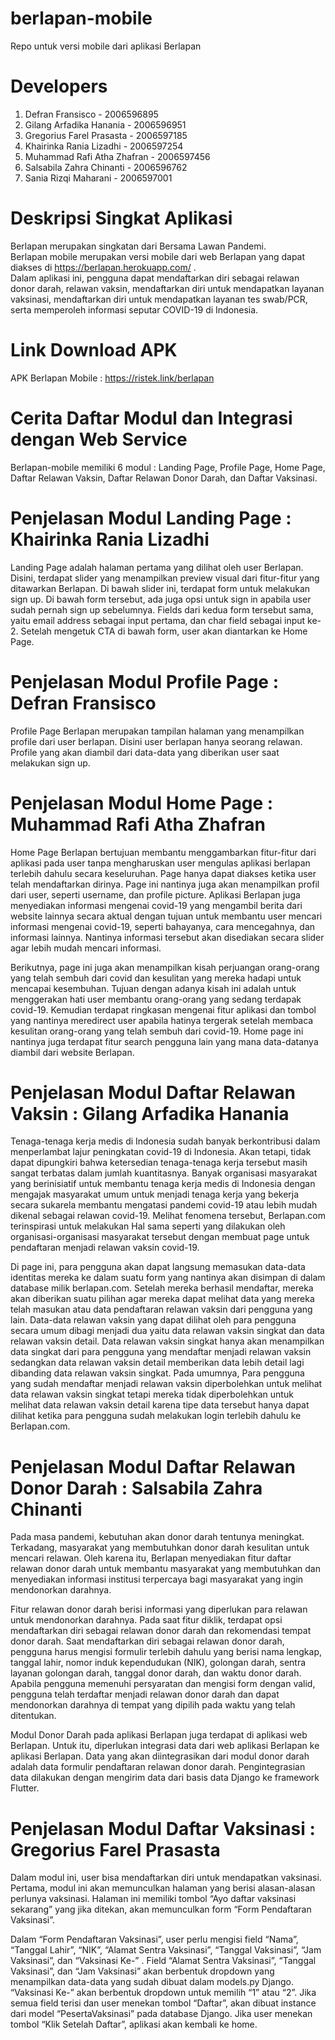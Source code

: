 # berlapan-mobile
Repo untuk versi mobile dari aplikasi Berlapan

# Developers
1. Defran Fransisco - 2006596895
2. Gilang Arfadika Hanania - 2006596951
3. Gregorius Farel Prasasta - 2006597185
4. Khairinka Rania Lizadhi - 2006597254
5. Muhammad Rafi Atha Zhafran - 2006597456
6. Salsabila Zahra Chinanti - 2006596762
7. Sania Rizqi Maharani - 2006597001

# Deskripsi Singkat Aplikasi
Berlapan merupakan singkatan dari Bersama Lawan Pandemi.\
Berlapan mobile merupakan versi mobile dari web Berlapan yang dapat diakses di https://berlapan.herokuapp.com/ .\
Dalam aplikasi ini, pengguna dapat mendaftarkan diri sebagai relawan donor darah, relawan vaksin, mendaftarkan diri untuk mendapatkan layanan vaksinasi, mendaftarkan diri untuk mendapatkan layanan tes swab/PCR, serta memperoleh informasi seputar COVID-19 di Indonesia.

# Link Download APK
APK Berlapan Mobile : https://ristek.link/berlapan

# Cerita Daftar Modul dan Integrasi dengan Web Service
Berlapan-mobile memiliki 6 modul : Landing Page, Profile Page, Home Page, Daftar Relawan Vaksin, Daftar Relawan Donor Darah, dan Daftar Vaksinasi.

# Penjelasan Modul Landing Page : Khairinka Rania Lizadhi
Landing Page adalah halaman pertama yang dilihat oleh user Berlapan. Disini, terdapat slider yang menampilkan preview visual dari fitur-fitur yang ditawarkan Berlapan. Di bawah slider ini, terdapat form untuk melakukan sign up. Di bawah form tersebut, ada juga opsi untuk sign in apabila user sudah pernah sign up sebelumnya. Fields dari kedua form tersebut sama, yaitu email address sebagai input pertama, dan char field sebagai input ke-2. Setelah mengetuk CTA di bawah form, user akan diantarkan ke Home Page.

# Penjelasan Modul Profile Page : Defran Fransisco
Profile Page Berlapan merupakan tampilan halaman yang menampilkan profile dari user berlapan. Disini user berlapan hanya seorang relawan. Profile yang akan diambil dari data-data yang diberikan user saat melakukan sign up. 

# Penjelasan Modul Home Page : Muhammad Rafi Atha Zhafran
Home Page Berlapan bertujuan membantu menggambarkan fitur-fitur dari aplikasi pada user tanpa mengharuskan user mengulas aplikasi berlapan terlebih dahulu secara keseluruhan. Page hanya dapat diakses ketika user telah mendaftarkan dirinya. Page ini nantinya juga akan menampilkan profil dari user, seperti username, dan profile picture.  Aplikasi Berlapan juga menyediakan informasi mengenai covid-19 yang mengambil berita dari website lainnya secara aktual dengan tujuan untuk membantu user mencari informasi mengenai covid-19, seperti bahayanya, cara mencegahnya, dan informasi lainnya. Nantinya informasi tersebut akan disediakan secara slider agar lebih mudah mencari informasi.

Berikutnya, page ini juga akan menampilkan kisah perjuangan orang-orang yang telah sembuh dari covid dan kesulitan yang mereka hadapi untuk mencapai kesembuhan. Tujuan dengan adanya kisah ini adalah untuk menggerakan hati user membantu orang-orang yang sedang terdapak covid-19. Kemudian terdapat ringkasan mengenai fitur aplikasi dan tombol yang nantinya meredirect user apabila hatinya tergerak setelah membaca kesulitan orang-orang yang telah sembuh dari covid-19. Home page ini nantinya juga terdapat fitur search pengguna lain yang mana data-datanya diambil dari website Berlapan.

# Penjelasan Modul Daftar Relawan Vaksin : Gilang Arfadika Hanania

Tenaga-tenaga kerja medis di Indonesia sudah banyak berkontribusi dalam menperlambat lajur peningkatan covid-19 di Indonesia. Akan tetapi, tidak dapat dipungkiri bahwa ketersedian tenaga-tenaga kerja tersebut masih sangat terbatas dalam jumlah kuantitasnya. Banyak organisasi masyarakat yang berinisiatif untuk membantu tenaga kerja medis di Indonesia dengan mengajak masyarakat umum untuk menjadi tenaga kerja yang bekerja secara sukarela membantu mengatasi pandemi covid-19 atau lebih mudah dikenal sebagai relawan covid-19. Melihat fenomena tersebut, Berlapan.com terinspirasi untuk melakukan Hal sama seperti yang dilakukan oleh  organisasi-organisasi masyarakat tersebut dengan membuat page untuk pendaftaran menjadi relawan vaksin covid-19. 

Di page ini, para pengguna akan dapat langsung memasukan data-data identitas mereka ke dalam suatu form  yang nantinya akan disimpan di dalam database milik berlapan.com. Setelah mereka berhasil mendaftar, mereka akan diberikan suatu pilihan agar mereka dapat melihat data yang mereka telah masukan atau data pendaftaran relawan vaksin dari  pengguna yang lain. Data-data relawan vaksin yang dapat dilihat oleh para pengguna secara umum dibagi menjadi dua yaitu data relawan vaksin singkat dan data relawan vaksin detail. Data relawan vaksin singkat hanya akan menampilkan data singkat dari para pengguna yang mendaftar menjadi relawan vaksin sedangkan data relawan vaksin detail memberikan data lebih detail lagi dibanding data relawan vaksin singkat. Pada umumnya, Para pengguna yang sudah mendaftar menjadi relawan vaksin diperbolehkan untuk melihat data relawan vaksin singkat tetapi mereka tidak diperbolehkan untuk melihat data relawan vaksin detail karena tipe data tersebut hanya dapat dilihat ketika para pengguna sudah melakukan login terlebih dahulu ke Berlapan.com.   

# Penjelasan Modul Daftar Relawan Donor Darah : Salsabila Zahra Chinanti
Pada masa pandemi, kebutuhan akan donor darah tentunya meningkat. Terkadang, masyarakat yang membutuhkan donor darah kesulitan untuk mencari relawan. Oleh karena itu, Berlapan menyediakan fitur daftar relawan donor darah untuk membantu masyarakat yang membutuhkan dan menyediakan informasi institusi terpercaya bagi masyarakat yang ingin mendonorkan darahnya.

Fitur relawan donor darah berisi informasi yang diperlukan para relawan untuk mendonorkan darahnya. Pada saat fitur diklik, terdapat opsi mendaftarkan diri sebagai relawan donor darah dan rekomendasi tempat donor darah. Saat mendaftarkan diri sebagai relawan donor darah, pengguna harus mengisi formulir terlebih dahulu yang berisi nama lengkap, tanggal lahir, nomor induk kependudukan (NIK), golongan darah, sentra layanan golongan darah, tanggal donor darah, dan waktu donor darah. Apabila pengguna memenuhi persyaratan dan mengisi form dengan valid, pengguna telah terdaftar menjadi relawan donor darah dan dapat mendonorkan darahnya di tempat yang dipilih pada waktu yang telah ditentukan.

Modul Donor Darah pada aplikasi Berlapan juga terdapat di aplikasi web Berlapan. Untuk itu, diperlukan integrasi data dari web aplikasi Berlapan ke aplikasi Berlapan. Data yang akan diintegrasikan dari modul donor darah adalah data formulir pendaftaran relawan donor darah. Pengintegrasian data dilakukan dengan mengirim data dari basis data Django ke framework Flutter.

# Penjelasan Modul Daftar Vaksinasi : Gregorius Farel Prasasta
Dalam modul ini, user bisa mendaftarkan diri untuk mendapatkan vaksinasi. Pertama, modul ini akan memunculkan halaman yang berisi alasan-alasan perlunya vaksinasi. Halaman ini memiliki tombol “Ayo daftar vaksinasi sekarang” yang jika ditekan, akan memunculkan form “Form Pendaftaran Vaksinasi”.

Dalam “Form Pendaftaran Vaksinasi”, user perlu mengisi field “Nama”, “Tanggal Lahir”, “NIK”, “Alamat Sentra Vaksinasi”, “Tanggal Vaksinasi”, “Jam Vaksinasi”, dan “Vaksinasi Ke-” . Field “Alamat Sentra Vaksinasi”, “Tanggal Vaksinasi”, dan “Jam Vaksinasi” akan berbentuk dropdown yang menampilkan data-data yang sudah dibuat dalam models.py Django. “Vaksinasi Ke-” akan berbentuk dropdown untuk memilih “1” atau “2”. Jika semua field terisi dan user menekan tombol “Daftar”, akan dibuat instance dari model “PesertaVaksinasi” pada database Django. Jika user menekan tombol “Klik Setelah Daftar”, aplikasi akan kembali ke home.




